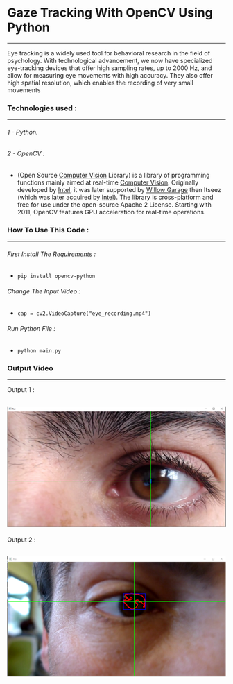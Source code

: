 # Gaze Tracking With OpenCV Using Python

---

Eye tracking is a widely used tool for behavioral research in the field of psychology. With technological advancement, we now have specialized eye-tracking devices that offer high sampling rates, up to 2000 Hz, and allow for measuring eye movements with high accuracy. They also offer high spatial resolution, which enables the recording of very small movements

### Technologies used :

---

###### 1 - Python.

###### 2 - OpenCV :

- (Open Source [Computer Vision](https://en.wikipedia.org/wiki/Computer_vision) Library) is a library of programming functions mainly aimed at real-time [Computer Vision](https://en.wikipedia.org/wiki/Computer_vision). Originally developed by [Intel](https://en.wikipedia.org/wiki/Intel), it was later supported by [Willow Garage](https://en.wikipedia.org/wiki/Willow_Garage) then Itseez (which was later acquired by [Intel](https://en.wikipedia.org/wiki/Intel)). The library is cross-platform and free for use under the open-source Apache 2 License. Starting with 2011, OpenCV features GPU acceleration for real-time operations.

### How To Use This Code :

---

###### First Install The Requirements :

- `pip install opencv-python`

###### Change The Input Video :

- `cap = cv2.VideoCapture("eye_recording.mp4")`

###### Run Python File :

- `python main.py`

### Output Video

---
Output 1 :

![OUTPUT-1](output/output1.PNG)
---
Output 2 :

![OUTPUT-2](output/output2.PNG)
---